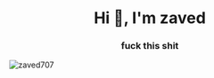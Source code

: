 <h1 align="center">Hi 👋, I'm zaved</h1>
<h3 align="center">fuck this shit</h3>




<p align="center" ><img align="left" src="https://github-readme-stats.vercel.app/api/top-langs?username=zaved707&show_icons=true&locale=en&layout=compact&hide=css" alt="zaved707" /></p>


